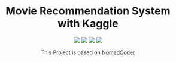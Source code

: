 <div align=center>

#  Movie Recommendation System with Kaggle 

<img src="https://img.shields.io/badge/JupyterNotebook-F37626?style=flat-square&logo=Jupyter&logoColor=black"/>
<img src="https://img.shields.io/badge/VSCODE-007ACC?style=flat-square&logo=VisualStudioCode&logoColor=white"/>
<img src="https://img.shields.io/badge/Kaggle-#20BEFF?style=flat-square&logo=Kaggle&logoColor=white"/>
 <img src="https://img.shields.io/badge/Streamlit-FF4B4B?style=flat-square&logo=Streamlit&logoColor=White"/>



[link]: https://nomadcoders.co/typescript-for-beginners/lobby

This Project is based on [NomadCoder][link]




 </div>
